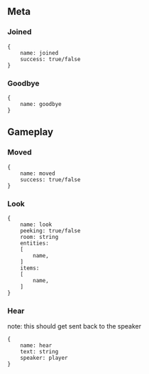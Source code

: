 ## Meta

### Joined
```
{
	name: joined
	success: true/false
}
```

### Goodbye
```
{
	name: goodbye
}
```

## Gameplay

### Moved
```
{
	name: moved
	success: true/false
}
```

### Look
```
{
	name: look
	peeking: true/false
	room: string
	entities:
	[
		name,
	]
	items:
	[
		name,
	]
}
```

### Hear

note: this should get sent back to the speaker
```
{
	name: hear
	text: string
	speaker: player
}
```

